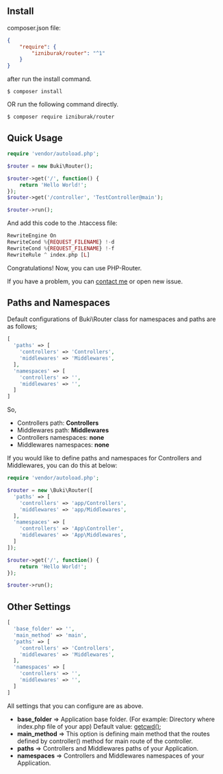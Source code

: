 ## Install
composer.json file:
```json
{
    "require": {
        "izniburak/router": "^1"
    }
}
```
after run the install command.
```
$ composer install
```
OR run the following command directly.
```
$ composer require izniburak/router
```

## Quick Usage
```php
require 'vendor/autoload.php';

$router = new Buki\Router();

$router->get('/', function() {
    return 'Hello World!';
});
$router->get('/controller', 'TestController@main');

$router->run();
```

And add this code to the .htaccess file:

```php
RewriteEngine On
RewriteCond %{REQUEST_FILENAME} !-d
RewriteCond %{REQUEST_FILENAME} !-f
RewriteRule ^ index.php [L]
```

Congratulations! Now, you can use PHP-Router.

If you have a problem, you can [contact me][support-url] or open new issue.

[support-url]: https://github.com/izniburak/php-router#support

## Paths and Namespaces

Default configurations of Buki\Router class for namespaces and paths are as follows;

```php
[
  'paths' => [
    'controllers' => 'Controllers',
    'middlewares' => 'Middlewares',
  ],
  'namespaces' => [
    'controllers' => '',
    'middlewares' => '',
  ]
]
```

So,
* Controllers path: **Controllers**
* Middlewares path: **Middlewares**
* Controllers namespaces: **none**
* Middlewares namespaces: **none**


If you would like to define paths and namespaces for Controllers and Middlewares, you can do this at below:

```php
require 'vendor/autoload.php';

$router = new \Buki\Router([
  'paths' => [
    'controllers' => 'app/Controllers',
    'middlewares' => 'app/Middlewares',
  ],
  'namespaces' => [
    'controllers' => 'App\Controller',
    'middlewares' => 'App\Middlewares',
  ]
]);

$router->get('/', function() {
    return 'Hello World!';
});

$router->run();
```
## Other Settings

```php
[
  'base_folder' => '',
  'main_method' => 'main',
  'paths' => [
    'controllers' => 'Controllers',
    'middlewares' => 'Middlewares',
  ],
  'namespaces' => [
    'controllers' => '',
    'middlewares' => '',
  ]
]
```
All settings that you can configure are as above.

* **base_folder** => Application base folder. (For example: Directory where index.php file of your app) Default value: [getcwd()](http://php.net/manual/en/function.getcwd.php); 
* **main_method** => This option is defining main method that the routes defined by controller() method for main route of the controller. 
* **paths**       => Controllers and Middlewares paths of your Application.
* **namespaces**  => Controllers and Middlewares namespaces of your Application.